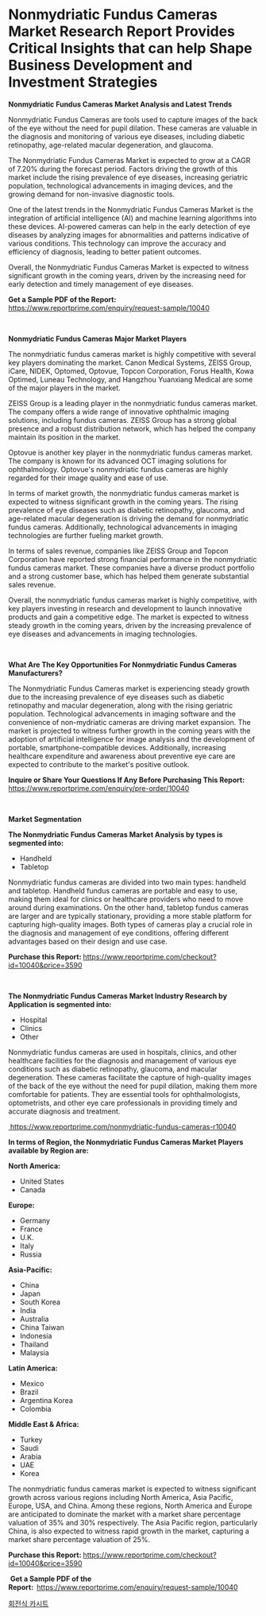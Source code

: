 <p><h1>Nonmydriatic Fundus Cameras Market Research Report Provides Critical Insights that can help Shape Business Development and Investment Strategies</h1></p><p><strong>Nonmydriatic Fundus Cameras Market Analysis and Latest Trends</strong></p>
<p><p>Nonmydriatic Fundus Cameras are tools used to capture images of the back of the eye without the need for pupil dilation. These cameras are valuable in the diagnosis and monitoring of various eye diseases, including diabetic retinopathy, age-related macular degeneration, and glaucoma.</p><p>The Nonmydriatic Fundus Cameras Market is expected to grow at a CAGR of 7.20% during the forecast period. Factors driving the growth of this market include the rising prevalence of eye diseases, increasing geriatric population, technological advancements in imaging devices, and the growing demand for non-invasive diagnostic tools.</p><p>One of the latest trends in the Nonmydriatic Fundus Cameras Market is the integration of artificial intelligence (AI) and machine learning algorithms into these devices. AI-powered cameras can help in the early detection of eye diseases by analyzing images for abnormalities and patterns indicative of various conditions. This technology can improve the accuracy and efficiency of diagnosis, leading to better patient outcomes.</p><p>Overall, the Nonmydriatic Fundus Cameras Market is expected to witness significant growth in the coming years, driven by the increasing need for early detection and timely management of eye diseases.</p></p>
<p><strong>Get a Sample PDF of the Report:&nbsp;</strong> <a href="https://www.reportprime.com/enquiry/request-sample/10040">https://www.reportprime.com/enquiry/request-sample/10040</a></p>
<p>&nbsp;</p>
<p><strong>Nonmydriatic Fundus Cameras Major Market Players</strong></p>
<p><p>The nonmydriatic fundus cameras market is highly competitive with several key players dominating the market. Canon Medical Systems, ZEISS Group, iCare, NIDEK, Optomed, Optovue, Topcon Corporation, Forus Health, Kowa Optimed, Luneau Technology, and Hangzhou Yuanxiang Medical are some of the major players in the market.</p><p>ZEISS Group is a leading player in the nonmydriatic fundus cameras market. The company offers a wide range of innovative ophthalmic imaging solutions, including fundus cameras. ZEISS Group has a strong global presence and a robust distribution network, which has helped the company maintain its position in the market.</p><p>Optovue is another key player in the nonmydriatic fundus cameras market. The company is known for its advanced OCT imaging solutions for ophthalmology. Optovue's nonmydriatic fundus cameras are highly regarded for their image quality and ease of use.</p><p>In terms of market growth, the nonmydriatic fundus cameras market is expected to witness significant growth in the coming years. The rising prevalence of eye diseases such as diabetic retinopathy, glaucoma, and age-related macular degeneration is driving the demand for nonmydriatic fundus cameras. Additionally, technological advancements in imaging technologies are further fueling market growth.</p><p>In terms of sales revenue, companies like ZEISS Group and Topcon Corporation have reported strong financial performance in the nonmydriatic fundus cameras market. These companies have a diverse product portfolio and a strong customer base, which has helped them generate substantial sales revenue.</p><p>Overall, the nonmydriatic fundus cameras market is highly competitive, with key players investing in research and development to launch innovative products and gain a competitive edge. The market is expected to witness steady growth in the coming years, driven by the increasing prevalence of eye diseases and advancements in imaging technologies.</p></p>
<p>&nbsp;</p>
<p><strong>What Are The Key Opportunities For Nonmydriatic Fundus Cameras Manufacturers?</strong></p>
<p><p>The Nonmydriatic Fundus Cameras market is experiencing steady growth due to the increasing prevalence of eye diseases such as diabetic retinopathy and macular degeneration, along with the rising geriatric population. Technological advancements in imaging software and the convenience of non-mydriatic cameras are driving market expansion. The market is projected to witness further growth in the coming years with the adoption of artificial intelligence for image analysis and the development of portable, smartphone-compatible devices. Additionally, increasing healthcare expenditure and awareness about preventive eye care are expected to contribute to the market's positive outlook.</p></p>
<p><strong>Inquire or Share Your Questions If Any Before Purchasing This Report:</strong> <a href="https://www.reportprime.com/enquiry/pre-order/10040">https://www.reportprime.com/enquiry/pre-order/10040</a></p>
<p>&nbsp;</p>
<p><strong>Market Segmentation</strong></p>
<p><strong>The Nonmydriatic Fundus Cameras Market Analysis by types is segmented into:</strong></p>
<p><ul><li>Handheld</li><li>Tabletop</li></ul></p>
<p><p>Nonmydriatic fundus cameras are divided into two main types: handheld and tabletop. Handheld fundus cameras are portable and easy to use, making them ideal for clinics or healthcare providers who need to move around during examinations. On the other hand, tabletop fundus cameras are larger and are typically stationary, providing a more stable platform for capturing high-quality images. Both types of cameras play a crucial role in the diagnosis and management of eye conditions, offering different advantages based on their design and use case.</p></p>
<p><strong>Purchase this Report:&nbsp;</strong><a href="https://www.reportprime.com/checkout?id=10040&price=3590">https://www.reportprime.com/checkout?id=10040&price=3590</a></p>
<p>&nbsp;</p>
<p><strong>The Nonmydriatic Fundus Cameras Market Industry Research by Application is segmented into:</strong></p>
<p><ul><li>Hospital</li><li>Clinics</li><li>Other</li></ul></p>
<p><p>Nonmydriatic fundus cameras are used in hospitals, clinics, and other healthcare facilities for the diagnosis and management of various eye conditions such as diabetic retinopathy, glaucoma, and macular degeneration. These cameras facilitate the capture of high-quality images of the back of the eye without the need for pupil dilation, making them more comfortable for patients. They are essential tools for ophthalmologists, optometrists, and other eye care professionals in providing timely and accurate diagnosis and treatment.</p></p>
<p><a href="https://www.reportprime.com/nonmydriatic-fundus-cameras-r10040">&nbsp;https://www.reportprime.com/nonmydriatic-fundus-cameras-r10040</a></p>
<p><strong>In terms of Region, the Nonmydriatic Fundus Cameras Market Players available by Region are:</strong></p>
<p>
    <p> <strong> North America: </strong>
        <ul>
            <li>United States</li>
            <li>Canada</li>
        </ul>
        </p> 
    <p> <strong> Europe: </strong>
        <ul>
            <li>Germany</li>
            <li>France</li>
            <li>U.K.</li>
            <li>Italy</li>
            <li>Russia</li>
        </ul>
        </p> 
    <p> <strong> Asia-Pacific: </strong>
        <ul>
            <li>China</li>
            <li>Japan</li>
            <li>South Korea</li>
            <li>India</li>
            <li>Australia</li>
            <li>China Taiwan</li>
            <li>Indonesia</li>
            <li>Thailand</li>
            <li>Malaysia</li>
        </ul>
        </p> 
    <p> <strong> Latin America: </strong>
        <ul>
            <li>Mexico</li>
            <li>Brazil</li>
            <li>Argentina Korea</li>
            <li>Colombia</li>
        </ul>
        </p> 
    <p> <strong> Middle East & Africa: </strong>
        <ul>
            <li>Turkey</li>
            <li>Saudi</li>
            <li>Arabia</li>
            <li>UAE</li>
            <li>Korea</li>
        </ul>
    </p>
    </p>
<p><p>The nonmydriatic fundus cameras market is expected to witness significant growth across various regions including North America, Asia Pacific, Europe, USA, and China. Among these regions, North America and Europe are anticipated to dominate the market with a market share percentage valuation of 35% and 30% respectively. The Asia Pacific region, particularly China, is also expected to witness rapid growth in the market, capturing a market share percentage valuation of 25%.</p></p>
<p><strong>Purchase this Report: </strong><a href="https://www.reportprime.com/checkout?id=10040&price=3590">https://www.reportprime.com/checkout?id=10040&price=3590</a></p>
<p>&nbsp;<strong>Get a Sample PDF of the Report:&nbsp;&nbsp;</strong><a href="https://www.reportprime.com/enquiry/request-sample/10040">https://www.reportprime.com/enquiry/request-sample/10040</a></p>
<p><strong></strong></p>
<p><p><a href="https://medium.com/@fosterfahey1971/%EC%8A%A4%EC%9C%99-%EC%8A%A4%ED%8B%B0%EC%96%B4%EB%A7%81-%ED%9C%A0-%EC%8B%9C%ED%8A%B8-%EC%8B%9C%EC%9E%A5-%EA%B7%9C%EB%AA%A8-%EB%B0%8F-%EC%8B%9C%EC%9E%A5-%EB%8F%99%ED%96%A5-%EC%99%84%EC%A0%84%ED%95%9C-%EC%82%B0%EC%97%85-%EA%B0%9C%EC%9A%94-2024-2031-0f202d470917">회전식 카시트</a></p></p>
